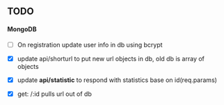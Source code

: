 ## TODO

#### MongoDB

- [ ] On registration update user info in db using bcrypt
- [x] update api/shorturl to put new url objects in db, old db is array of objects
- [x]
  update <strong>api/statistic</strong> to respond with statistics base on id(req.params)

- [x] get: /:id pulls url out of db
